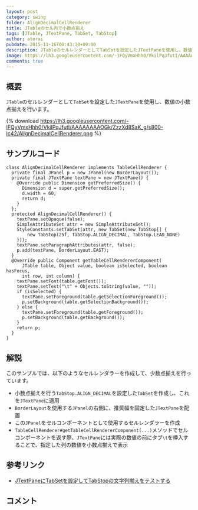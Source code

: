 ```yaml
---
layout: post
category: swing
folder: AlignDecimalCellRenderer
title: JTableのセル内で小数点揃え
tags: [JTable, JTextPane, TabSet, TabStop]
author: aterai
pubdate: 2015-11-16T00:43:30+09:00
description: JTableのセルレンダーとしてTabSetを設定したJTextPaneを使用し、数値の小数点揃えを行います。
image: https://lh3.googleusercontent.com/-IFQyVmxHhh0/VkilPqJfutI/AAAAAAAAOGk/ZzzXd8SaK_g/s800-Ic42/AlignDecimalCellRenderer.png
comments: true
---
```

## 概要
`JTable`のセルレンダーとして`TabSet`を設定した`JTextPane`を使用し、数値の小数点揃えを行います。

{% download https://lh3.googleusercontent.com/-IFQyVmxHhh0/VkilPqJfutI/AAAAAAAAOGk/ZzzXd8SaK_g/s800-Ic42/AlignDecimalCellRenderer.png %}

## サンプルコード
<pre class="prettyprint"><code>class AlignDecimalCellRenderer implements TableCellRenderer {
  private final JPanel p = new JPanel(new BorderLayout());
  private final JTextPane textPane = new JTextPane() {
    @Override public Dimension getPreferredSize() {
      Dimension d = super.getPreferredSize();
      d.width = 60;
      return d;
    }
  };
  protected AlignDecimalCellRenderer() {
    textPane.setOpaque(false);
    SimpleAttributeSet attr = new SimpleAttributeSet();
    StyleConstants.setTabSet(attr, new TabSet(new TabStop[] {
        new TabStop(25f, TabStop.ALIGN_DECIMAL, TabStop.LEAD_NONE)
    }));
    textPane.setParagraphAttributes(attr, false);
    p.add(textPane, BorderLayout.EAST);
  }
  @Override public Component getTableCellRendererComponent(
      JTable table, Object value, boolean isSelected, boolean hasFocus,
      int row, int column) {
    textPane.setFont(table.getFont());
    textPane.setText("\t" + Objects.toString(value, ""));
    if (isSelected) {
      textPane.setForeground(table.getSelectionForeground());
      p.setBackground(table.getSelectionBackground());
    } else {
      textPane.setForeground(table.getForeground());
      p.setBackground(table.getBackground());
    }
    return p;
  }
}
</code></pre>

## 解説
このサンプルでは、以下のようなセルレンダラーを作成して、少数点揃えを行っています。

- 小数点揃えを行う`TabStop.ALIGN_DECIMAL`を設定した`TabSet`を作成し、これを`JTextPane`に適用
- `BorderLayout`を使用する`JPanel`の右側に、推奨幅を固定した`JTextPane`を配置
- この`JPanel`をセルコンポーネントとして使用するセルレンダラーを作成
- `TableCellRenderer#getTableCellRendererComponent(...)`メソッドでセルコンポーネントを返す際、`JTextPane`には実際の数値の前にタブ`\t`を挿入することで、指定した列の数値を小数点揃えで表示

<!-- dummy comment line for breaking list -->

## 参考リンク
- [JTextPaneにTabSetを設定してTabStopの文字列揃えをテストする](http://ateraimemo.com/Swing/TabSet.html)

<!-- dummy comment line for breaking list -->

## コメント
